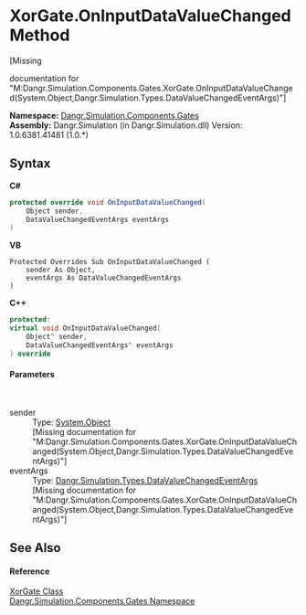 # XorGate.OnInputDataValueChanged Method 
 

\[Missing <summary> documentation for "M:Dangr.Simulation.Components.Gates.XorGate.OnInputDataValueChanged(System.Object,Dangr.Simulation.Types.DataValueChangedEventArgs)"\]

**Namespace:**&nbsp;<a href="N_Dangr_Simulation_Components_Gates">Dangr.Simulation.Components.Gates</a><br />**Assembly:**&nbsp;Dangr.Simulation (in Dangr.Simulation.dll) Version: 1.0.6381.41481 (1.0.*)

## Syntax

**C#**<br />
``` C#
protected override void OnInputDataValueChanged(
	Object sender,
	DataValueChangedEventArgs eventArgs
)
```

**VB**<br />
``` VB
Protected Overrides Sub OnInputDataValueChanged ( 
	sender As Object,
	eventArgs As DataValueChangedEventArgs
)
```

**C++**<br />
``` C++
protected:
virtual void OnInputDataValueChanged(
	Object^ sender, 
	DataValueChangedEventArgs^ eventArgs
) override
```


#### Parameters
&nbsp;<dl><dt>sender</dt><dd>Type: <a href="http://msdn2.microsoft.com/en-us/library/e5kfa45b" target="_blank">System.Object</a><br />\[Missing <param name="sender"/> documentation for "M:Dangr.Simulation.Components.Gates.XorGate.OnInputDataValueChanged(System.Object,Dangr.Simulation.Types.DataValueChangedEventArgs)"\]</dd><dt>eventArgs</dt><dd>Type: <a href="T_Dangr_Simulation_Types_DataValueChangedEventArgs">Dangr.Simulation.Types.DataValueChangedEventArgs</a><br />\[Missing <param name="eventArgs"/> documentation for "M:Dangr.Simulation.Components.Gates.XorGate.OnInputDataValueChanged(System.Object,Dangr.Simulation.Types.DataValueChangedEventArgs)"\]</dd></dl>

## See Also


#### Reference
<a href="T_Dangr_Simulation_Components_Gates_XorGate">XorGate Class</a><br /><a href="N_Dangr_Simulation_Components_Gates">Dangr.Simulation.Components.Gates Namespace</a><br />